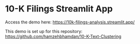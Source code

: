 # 10-K Filings Streamlit App

Access the demo here: https://10k-filings-analysis.streamlit.app/

This demo is set up for this repository: https://github.com/hamzehbhamdan/10-K-Text-Clustering
